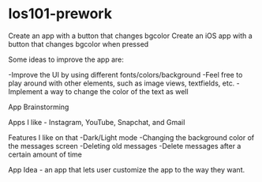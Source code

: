 # Ios101-prework
Create an app with a button that changes bgcolor
Create an iOS app with a button that changes bgcolor when pressed

Some ideas to improve the app are:

-Improve the UI by using different fonts/colors/background
-Feel free to play around with other elements, such as image views, textfields, etc.
-Implement a way to change the color of the text as well

App Brainstorming

Apps I like - Instagram, YouTube, Snapchat, and Gmail 

Features I like on that
-Dark/Light mode
-Changing the background color of the messages screen
-Deleting old messages
-Delete messages after a certain amount of time

App Idea - an app that lets user customize the app to the way they want.
